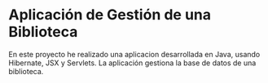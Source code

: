 # Aplicación de Gestión de una Biblioteca
En este proyecto he realizado una aplicacion desarrollada en Java, usando Hibernate, JSX y Servlets.
La aplicación gestiona la base de datos de una biblioteca.
